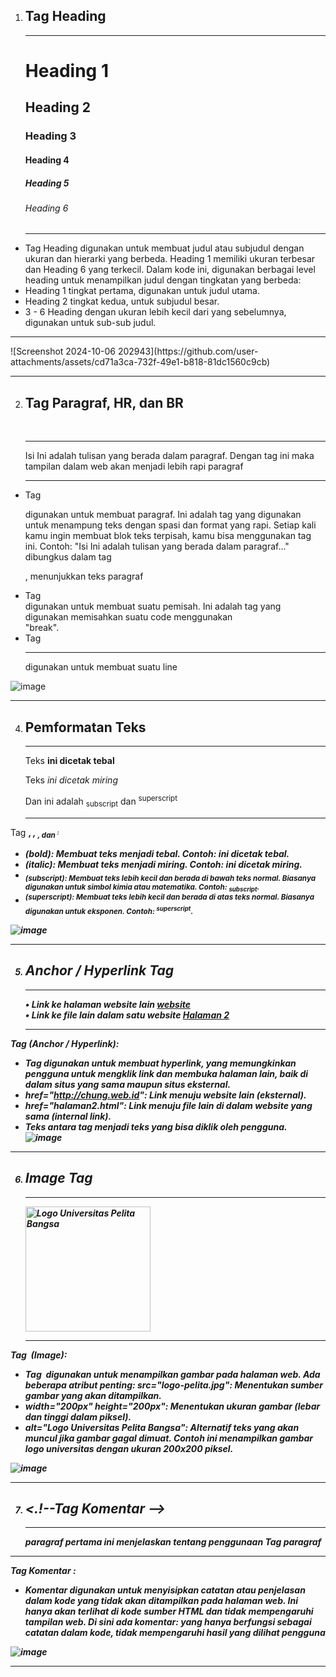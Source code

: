 1. <h2>Tag Heading</h2>
    <hr>
    <h1>Heading 1</h1>
    <h2>Heading 2</h2>
    <h3>Heading 3</h3>
    <h4>Heading 4</h4>
    <h5>Heading 5</h5>
    <h6>Heading 6</h6>
    <hr>
- Tag Heading digunakan untuk membuat judul atau subjudul dengan ukuran dan hierarki yang berbeda. Heading 1  memiliki ukuran terbesar dan Heading 6 yang terkecil. Dalam kode ini, digunakan berbagai level heading untuk menampilkan judul dengan tingkatan yang berbeda:
- Heading 1 tingkat pertama, digunakan untuk judul utama.
- Heading 2 tingkat kedua, untuk subjudul besar.
- 3 - 6 Heading dengan ukuran lebih kecil dari yang sebelumnya, digunakan untuk sub-sub judul.
<hr>
![Screenshot 2024-10-06 202943](https://github.com/user-attachments/assets/cd71a3ca-732f-49e1-b818-81dc1560c9cb)
<hr>

2. <h2>Tag Paragraf, HR, dan BR</h2>
    <br>
    <hr>
    <p>Isi Ini adalah tulisan yang berada dalam paragraf.
        Dengan tag ini maka tampilan dalam web akan menjadi
        lebih rapi paragraf</p>
    <hr>
- Tag <p> digunakan untuk membuat paragraf. Ini adalah tag yang digunakan untuk menampung teks dengan spasi dan format yang rapi. Setiap kali kamu ingin membuat blok teks terpisah, kamu bisa menggunakan tag ini.
Contoh: "Isi Ini adalah tulisan yang berada dalam paragraf..." dibungkus dalam tag <p>, menunjukkan teks paragraf
- Tag <br> digunakan untuk membuat suatu  pemisah. Ini adalah tag yang digunakan memisahkan suatu code menggunakan <br> "break".
- Tag <hr> digunakan untuk membuat suatu line

![image](https://github.com/user-attachments/assets/73102a04-a385-4c15-9f7c-8236860c10d4)
<hr>

4.  <h2>Pemformatan Teks</h2>
        <hr>
        <p>Teks <b>ini dicetak tebal</b></p>
        <p>Teks <i>ini dicetak miring</i></p>
        <p>Dan ini adalah <sub>subscript</sub>
        dan <sup>superscript</sup></p>
        <hr>

Tag <b>, <i>, <sub>, dan <sup>:
- <b> (bold): Membuat teks menjadi tebal. Contoh: <b>ini dicetak tebal</b>.
- <i> (italic): Membuat teks menjadi miring. Contoh: <i>ini dicetak miring</i>.
- <sub> (subscript): Membuat teks lebih kecil dan berada di bawah teks normal. Biasanya digunakan untuk simbol kimia atau matematika. Contoh: <sub>subscript</sub>.
- <sup> (superscript): Membuat teks lebih kecil dan berada di atas teks normal. Biasanya digunakan untuk eksponen. Contoh: <sup>superscript</sup>.

![image](https://github.com/user-attachments/assets/4e80e707-0401-4226-8b4d-d0509cb69805)
<hr>

5. <h2>Anchor / Hyperlink Tag</h2>
    <hr>
    <P>• Link ke halaman website lain
    <a href="http://chung.web.id">website</a>
    <br>
    • Link ke file lain dalam satu website
    <a href="halaman2.html">Halaman 2</a> </P>
    <hr>
Tag <a> (Anchor / Hyperlink):
- Tag <a> digunakan untuk membuat hyperlink, yang memungkinkan pengguna untuk mengklik link dan membuka halaman lain, baik di dalam situs yang sama maupun situs eksternal.
- href="http://chung.web.id": Link menuju website lain (eksternal).
- href="halaman2.html": Link menuju file lain di dalam website yang sama (internal link).
- Teks antara tag <a> menjadi teks yang bisa diklik oleh pengguna.
![image](https://github.com/user-attachments/assets/00974e51-09ed-48ce-9899-7b9c9ff272e2)
<hr>


6. <h2>Image Tag</h2>
    <hr>
    <title>Universitas Pelita Bangsa</title>
    <img src="image.png" width="200px" height="200px" alt="Logo Universitas Pelita Bangsa"/>
    <hr>
Tag <img> (Image):
- Tag <img> digunakan untuk menampilkan gambar pada halaman web. Ada beberapa atribut penting:
src="logo-pelita.jpg": Menentukan sumber gambar yang akan ditampilkan.
- width="200px" height="200px": Menentukan ukuran gambar (lebar dan tinggi dalam piksel).
- alt="Logo Universitas Pelita Bangsa": Alternatif teks yang akan muncul jika gambar gagal dimuat.
Contoh ini menampilkan gambar logo universitas dengan ukuran 200x200 piksel.

![image](https://github.com/user-attachments/assets/a2cfde4c-3070-4794-b2ec-22de5837c232)
<hr>
  
7. <h2><.!--Tag Komentar --></h2>
    <hr>
    <!-- Ini adalah contoh paragraf -->
    <p>paragraf pertama ini menjelaskan
        tentang penggunaan Tag paragraf
    </p>
<hr>

Tag Komentar <!-- -->:
- Komentar digunakan untuk menyisipkan catatan atau penjelasan dalam kode yang tidak akan ditampilkan pada halaman web. Ini hanya akan terlihat di kode sumber HTML dan tidak mempengaruhi tampilan web.
Di sini ada komentar: <!-- Ini adalah contoh paragraf --> yang hanya berfungsi sebagai catatan dalam kode, tidak mempengaruhi hasil yang dilihat pengguna

![image](https://github.com/user-attachments/assets/473aa381-b8c9-4663-84b8-9a947092bd25)

<hr>

